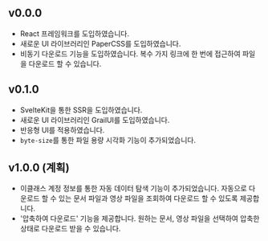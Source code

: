 ## v0.0.0

- React 프레임워크를 도입하였습니다.
- 새로운 UI 라이브러리인 PaperCSS를 도입하였습니다.
- 비동기 다운로드 기능을 도입하였습니다. 복수 가지 링크에 한 번에 접근하여 파일을 다운로드 할 수 있습니다.

## v0.1.0

- SvelteKit을 통한 SSR을 도입하였습니다.
- 새로운 UI 라이브러리인 GrailUI를 도입하였습니다.
- 반응형 UI를 적용하였습니다.
- `byte-size`를 통한 파일 용량 시각화 기능이 추가되었습니다.
<!-- - `downloadjs`를 통한 다운로드 기능이 추가되었습니다. -->

## v1.0.0 (계획)

- 이클래스 계정 정보를 통한 자동 데이터 탐색 기능이 추가되었습니다. 자동으로 다운로드 할 수 있는 문서 파일과 영상 파일을 조회하여 다운로드 할 수 있도록 제공합니다.
- '압축하여 다운로드' 기능을 제공합니다. 원하는 문서, 영상 파일을 선택하여 압축한 상태로 다운로드 받을 수 있습니다.